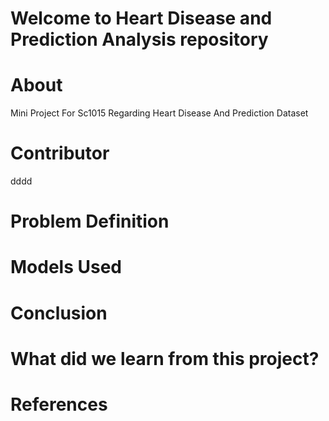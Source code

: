 # Welcome to Heart Disease and Prediction Analysis repository
# About
Mini Project For Sc1015 Regarding Heart Disease And Prediction Dataset

# Contributor
dddd
# Problem Definition


# Models Used

# Conclusion

# What did we learn from this project?

# References
